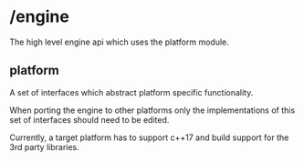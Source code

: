 # /engine
The high level engine api which uses the platform module.

## platform
A set of interfaces which abstract platform specific functionality.

When porting the engine to other platforms only the implementations of this set of interfaces should need to be edited.

Currently, a target platform has to support c++17 and build support for the 3rd party libraries. 